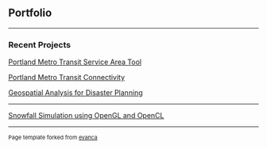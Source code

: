## Portfolio

---

### Recent Projects 
[Portland Metro Transit Service Area Tool](/TransitServiceArea)

[Portland Metro Transit Connectivity](/TransitConnectivity)

[Geospatial Analysis for Disaster Planning](/capstone)

---
[Snowfall Simulation using OpenGL and OpenCL](https://github.com/LukeMitchell-N/Snow-Simulation)


---
<p style="font-size:11px">Page template forked from <a href="https://github.com/evanca/quick-portfolio">evanca</a></p>
<!-- Remove above link if you don't want to attibute -->
